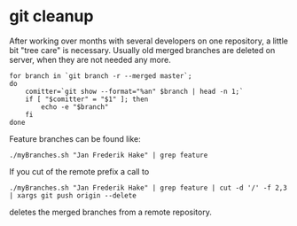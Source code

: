# git cleanup

After working over months with several developers on one repository, a little bit "tree care" is necessary. Usually old merged branches are deleted on server, when they are not needed any more. 

<!--more-->

~~~ 
for branch in `git branch -r --merged master`;
do
    comitter=`git show --format="%an" $branch | head -n 1;`
    if [ "$comitter" = "$1" ]; then
        echo -e "$branch"
    fi
done
~~~

Feature branches can be found like:

~~~
./myBranches.sh "Jan Frederik Hake" | grep feature
~~~

If you cut of the remote prefix a call to

~~~
./myBranches.sh "Jan Frederik Hake" | grep feature | cut -d '/' -f 2,3 | xargs git push origin --delete
~~~

deletes the merged branches from a remote repository.
